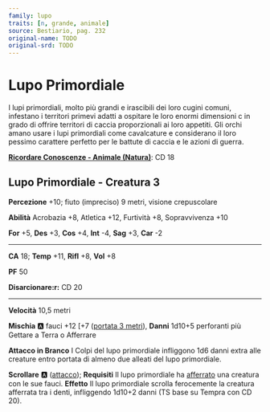 ```yaml
---
family: lupo
traits: [n, grande, animale]
source: Bestiario, pag. 232
original-name: TODO
original-srd: TODO
---
```


# Lupo Primordiale

I lupi primordiali, molto più grandi e irascibili dei loro cugini comuni, infestano i territori primevi adatti a ospitare le loro enormi dimensioni c in grado di offrire territori di caccia proporzionali ai loro appetiti. Gli orchi amano usare i lupi primordiali come cavalcature e considerano il loro pessimo carattere perfetto per le battute di caccia e le azioni di guerra.

**[Ricordare Conoscenze - Animale (Natura)](/azioni/ricordare-conoscenze)**: CD 18

## Lupo Primordiale - Creatura 3

**Percezione** +10; fiuto (impreciso) 9 metri, visione crepuscolare

**Abilità** Acrobazia +8, Atletica +12, Furtività +8, Sopravvivenza +10

**For** +5, **Des** +3, **Cos** +4, **Int** -4, **Sag** +3, **Car** -2

***

**CA** 18; **Temp** +11, **Rifl** +8, **Vol** +8

**PF** 50

**Disarcionare:r:** CD 20

***

**Velocità** 10,5 metri

**Mischia** :a: fauci +12 \[+7 ([portata 3 metri](/tratti/portata)), **Danni** 1d10+5 perforanti più Gettare a Terra o Afferrare

**Attacco in Branco** I Colpi del lupo primordiale infliggono 1d6 danni extra alle creature entro portata di almeno due alleati del lupo primordiale.

**Scrollare** :a:  ([attacco](/tratti/attacco)); **Requisiti** Il lupo primordiale ha [afferrato](/condizioni/afferrato) una creatura con le sue fauci. **Effetto** Il lupo primordiale scrolla ferocemente la creatura afferrata tra i denti, infliggendo 1d10+2 danni (TS base su Tempra con CD 20).
